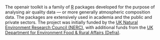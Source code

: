 The openair toolkit is a family of [R](https://www.r-project.org/) packages developed for the purpose of analysing air quality data — or more generally atmospheric composition data. The packages are extensively used in academia and the public and private sectors. The project was initially funded by the [UK Natural Environment Research Council (NERC)](https://www.ukri.org/councils/nerc/), with additional funds from the [UK Department for Environment Food & Rural Affairs (Defra)](https://www.gov.uk/government/organisations/department-for-environment-food-rural-affairs).
